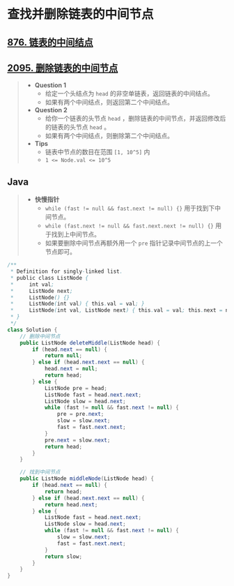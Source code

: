 # 查找并删除链表的中间节点

## [876. 链表的中间结点](https://leetcode.cn/problems/middle-of-the-linked-list/)

## [2095. 删除链表的中间节点](https://leetcode.cn/problems/delete-the-middle-node-of-a-linked-list/)

> - **Question 1**
>   - 给定一个头结点为 `head` 的非空单链表，返回链表的中间结点。
>   - 如果有两个中间结点，则返回第二个中间结点。
> - **Question 2**
>   - 给你一个链表的头节点 `head` ，删除链表的中间节点，并返回修改后的链表的头节点 `head` 。
>   - 如果有两个中间结点，则删除第二个中间结点。
> - **Tips**
>   - 链表中节点的数目在范围 `[1, 10^5]` 内
>   - `1 <= Node.val <= 10^5`

## Java

> - **快慢指针**
>   - `while (fast != null && fast.next != null) {}` 用于找到下中间节点。
>   - `while (fast.next != null && fast.next.next != null) {}` 用于找到上中间节点。
>   - 如果要删除中间节点再额外用一个 `pre` 指针记录中间节点的上一个节点即可。

```java
/**
 * Definition for singly-linked list.
 * public class ListNode {
 *     int val;
 *     ListNode next;
 *     ListNode() {}
 *     ListNode(int val) { this.val = val; }
 *     ListNode(int val, ListNode next) { this.val = val; this.next = next; }
 * }
 */
class Solution {
    // 删除中间节点
    public ListNode deleteMiddle(ListNode head) {
        if (head.next == null) {
            return null;
        } else if (head.next.next == null) {
            head.next = null;
            return head;
        } else {
            ListNode pre = head;
            ListNode fast = head.next.next;
            ListNode slow = head.next;
            while (fast != null && fast.next != null) {
                pre = pre.next;
                slow = slow.next;
                fast = fast.next.next;
            }
            pre.next = slow.next;
            return head;
        }
    }

    // 找到中间节点
    public ListNode middleNode(ListNode head) {
        if (head.next == null) {
            return head;
        } else if (head.next.next == null) {
            return head.next;
        } else {
            ListNode fast = head.next.next;
            ListNode slow = head.next;
            while (fast != null && fast.next != null) {
                slow = slow.next;
                fast = fast.next.next;
            }
            return slow;
        }
    }
}
```
